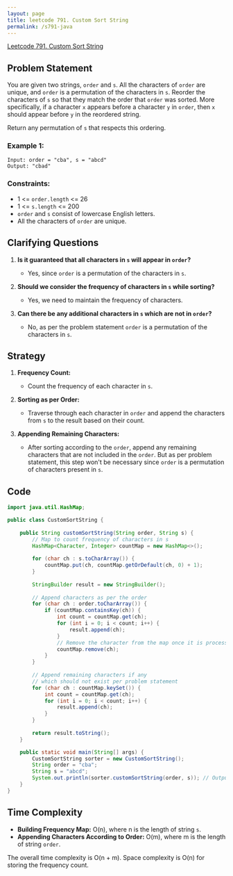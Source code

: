 ```yaml
---
layout: page
title: leetcode 791. Custom Sort String
permalink: /s791-java
---
```

[Leetcode 791. Custom Sort String](https://algoadvance.github.io/algoadvance/l791)
## Problem Statement

You are given two strings, `order` and `s`. All the characters of `order` are unique, and `order` is a permutation of the characters in `s`. Reorder the characters of `s` so that they match the order that `order` was sorted. More specifically, if a character `x` appears before a character `y` in `order`, then `x` should appear before `y` in the reordered string.

Return any permutation of `s` that respects this ordering.

### Example 1:
```
Input: order = "cba", s = "abcd"
Output: "cbad"
```

### Constraints:
* 1 <= `order.length` <= 26
* 1 <= `s.length` <= 200
* `order` and `s` consist of lowercase English letters.
* All the characters of `order` are unique.

## Clarifying Questions

1. **Is it guaranteed that all characters in `s` will appear in `order`?**
   - Yes, since `order` is a permutation of the characters in `s`.
   
2. **Should we consider the frequency of characters in `s` while sorting?**
   - Yes, we need to maintain the frequency of characters.

3. **Can there be any additional characters in `s` which are not in `order`?**
   - No, as per the problem statement `order` is a permutation of the characters in `s`.

## Strategy

1. **Frequency Count:**
   - Count the frequency of each character in `s`.

2. **Sorting as per Order:**
   - Traverse through each character in `order` and append the characters from `s` to the result based on their count.

3. **Appending Remaining Characters:**
   - After sorting according to the `order`, append any remaining characters that are not included in the `order`. But as per problem statement, this step won't be necessary since `order` is a permutation of characters present in `s`.

## Code

```java
import java.util.HashMap;

public class CustomSortString {
    
    public String customSortString(String order, String s) {
        // Map to count frequency of characters in s
        HashMap<Character, Integer> countMap = new HashMap<>();
        
        for (char ch : s.toCharArray()) {
            countMap.put(ch, countMap.getOrDefault(ch, 0) + 1);
        }
        
        StringBuilder result = new StringBuilder();
        
        // Append characters as per the order
        for (char ch : order.toCharArray()) {
            if (countMap.containsKey(ch)) {
                int count = countMap.get(ch);
                for (int i = 0; i < count; i++) {
                    result.append(ch);
                }
                // Remove the character from the map once it is processed
                countMap.remove(ch);
            }
        }
        
        // Append remaining characters if any
        // which should not exist per problem statement
        for (char ch : countMap.keySet()) {
            int count = countMap.get(ch);
            for (int i = 0; i < count; i++) {
                result.append(ch);
            }
        }
        
        return result.toString();
    }

    public static void main(String[] args) {
        CustomSortString sorter = new CustomSortString();
        String order = "cba";
        String s = "abcd";
        System.out.println(sorter.customSortString(order, s)); // Output: "cbad"
    }
}
```

## Time Complexity

- **Building Frequency Map:** O(n), where n is the length of string `s`.
- **Appending Characters According to Order:** O(m), where m is the length of string `order`.

The overall time complexity is O(n + m). Space complexity is O(n) for storing the frequency count.
